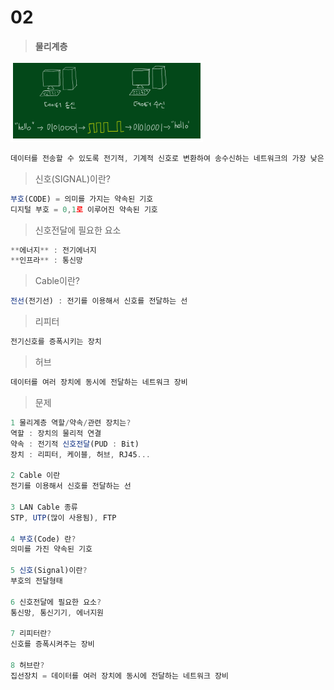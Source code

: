 # 02

> **물리계층**
> 

![image.png](image.png)

```jsx
데이터를 전송할 수 있도록 전기적, 기계적 신호로 변환하여 송수신하는 네트워크의 가장 낮은 계층
```

> 신호(SIGNAL)이란?
> 

```jsx
부호(CODE) = 의미를 가지는 약속된 기호
디지털 부호 = 0,1로 이루어진 약속된 기호
```

> 신호전달에 필요한 요소
> 

```jsx
**에너지** : 전기에너지
**인프라** : 통신망
```

> Cable이란?
> 

```jsx
전선(전기선) : 전기를 이용해서 신호를 전달하는 선
```

> 리피터
> 

```jsx
전기신호를 증폭시키는 장치
```

> 허브
> 

```jsx
데이터를 여러 장치에 동시에 전달하는 네트워크 장비
```

> 문제
> 

```jsx
1 물리계층 역할/약속/관련 장치는?
역할 : 장치의 물리적 연결
약속 : 전기적 신호전달(PUD : Bit)
장치 : 리피터, 케이블, 허브, RJ45...

2 Cable 이란
전기를 이용해서 신호를 전달하는 선

3 LAN Cable 종류
STP, UTP(많이 사용됨), FTP

4 부호(Code) 란?
의미를 가진 약속된 기호

5 신호(Signal)이란?
부호의 전달형태 

6 신호전달에 필요한 요소?
통신망, 통신기기, 에너지원

7 리피터란?
신호를 증폭시켜주는 장비

8 허브란?
집선장치 = 데이터를 여러 장치에 동시에 전달하는 네트워크 장비
```